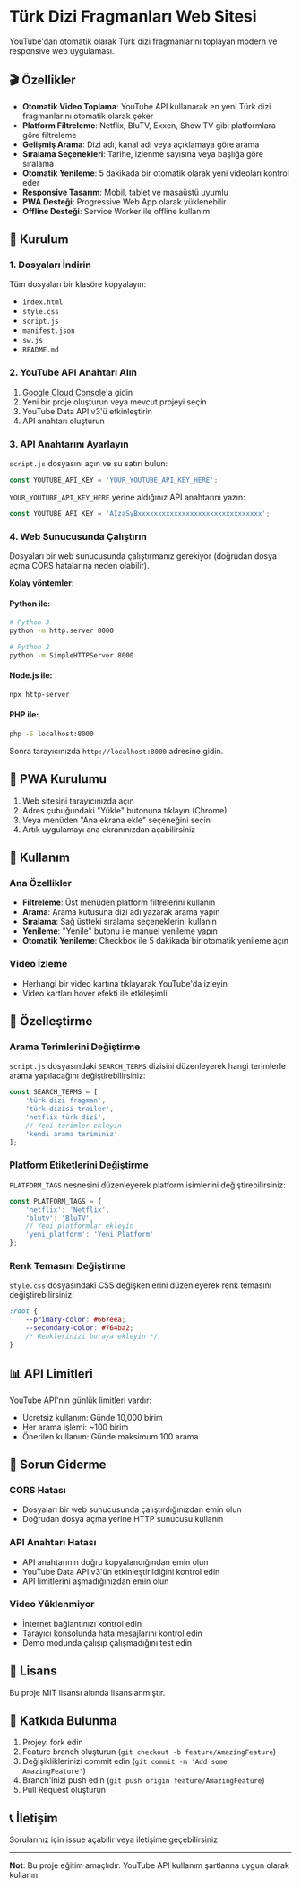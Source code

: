 # Türk Dizi Fragmanları Web Sitesi

YouTube'dan otomatik olarak Türk dizi fragmanlarını toplayan modern ve responsive web uygulaması.

## 🎬 Özellikler

- **Otomatik Video Toplama**: YouTube API kullanarak en yeni Türk dizi fragmanlarını otomatik olarak çeker
- **Platform Filtreleme**: Netflix, BluTV, Exxen, Show TV gibi platformlara göre filtreleme
- **Gelişmiş Arama**: Dizi adı, kanal adı veya açıklamaya göre arama
- **Sıralama Seçenekleri**: Tarihe, izlenme sayısına veya başlığa göre sıralama
- **Otomatik Yenileme**: 5 dakikada bir otomatik olarak yeni videoları kontrol eder
- **Responsive Tasarım**: Mobil, tablet ve masaüstü uyumlu
- **PWA Desteği**: Progressive Web App olarak yüklenebilir
- **Offline Desteği**: Service Worker ile offline kullanım

## 🚀 Kurulum

### 1. Dosyaları İndirin
Tüm dosyaları bir klasöre kopyalayın:
- `index.html`
- `style.css`
- `script.js`
- `manifest.json`
- `sw.js`
- `README.md`

### 2. YouTube API Anahtarı Alın

1. [Google Cloud Console](https://console.cloud.google.com/)'a gidin
2. Yeni bir proje oluşturun veya mevcut projeyi seçin
3. YouTube Data API v3'ü etkinleştirin
4. API anahtarı oluşturun

### 3. API Anahtarını Ayarlayın

`script.js` dosyasını açın ve şu satırı bulun:
```javascript
const YOUTUBE_API_KEY = 'YOUR_YOUTUBE_API_KEY_HERE';
```

`YOUR_YOUTUBE_API_KEY_HERE` yerine aldığınız API anahtarını yazın:
```javascript
const YOUTUBE_API_KEY = 'AIzaSyBxxxxxxxxxxxxxxxxxxxxxxxxxxxxxxx';
```

### 4. Web Sunucusunda Çalıştırın

Dosyaları bir web sunucusunda çalıştırmanız gerekiyor (doğrudan dosya açma CORS hatalarına neden olabilir). 

**Kolay yöntemler:**

#### Python ile:
```bash
# Python 3
python -m http.server 8000

# Python 2
python -m SimpleHTTPServer 8000
```

#### Node.js ile:
```bash
npx http-server
```

#### PHP ile:
```bash
php -S localhost:8000
```

Sonra tarayıcınızda `http://localhost:8000` adresine gidin.

## 📱 PWA Kurulumu

1. Web sitesini tarayıcınızda açın
2. Adres çubuğundaki "Yükle" butonuna tıklayın (Chrome)
3. Veya menüden "Ana ekrana ekle" seçeneğini seçin
4. Artık uygulamayı ana ekranınızdan açabilirsiniz

## 🎯 Kullanım

### Ana Özellikler

- **Filtreleme**: Üst menüden platform filtrelerini kullanın
- **Arama**: Arama kutusuna dizi adı yazarak arama yapın
- **Sıralama**: Sağ üstteki sıralama seçeneklerini kullanın
- **Yenileme**: "Yenile" butonu ile manuel yenileme yapın
- **Otomatik Yenileme**: Checkbox ile 5 dakikada bir otomatik yenileme açın

### Video İzleme

- Herhangi bir video kartına tıklayarak YouTube'da izleyin
- Video kartları hover efekti ile etkileşimli

## 🔧 Özelleştirme

### Arama Terimlerini Değiştirme

`script.js` dosyasındaki `SEARCH_TERMS` dizisini düzenleyerek hangi terimlerle arama yapılacağını değiştirebilirsiniz:

```javascript
const SEARCH_TERMS = [
    'türk dizi fragman',
    'türk dizisi trailer',
    'netflix türk dizi',
    // Yeni terimler ekleyin
    'kendi arama teriminiz'
];
```

### Platform Etiketlerini Değiştirme

`PLATFORM_TAGS` nesnesini düzenleyerek platform isimlerini değiştirebilirsiniz:

```javascript
const PLATFORM_TAGS = {
    'netflix': 'Netflix',
    'blutv': 'BluTV',
    // Yeni platformlar ekleyin
    'yeni_platform': 'Yeni Platform'
};
```

### Renk Temasını Değiştirme

`style.css` dosyasındaki CSS değişkenlerini düzenleyerek renk temasını değiştirebilirsiniz:

```css
:root {
    --primary-color: #667eea;
    --secondary-color: #764ba2;
    /* Renklerinizi buraya ekleyin */
}
```

## 📊 API Limitleri

YouTube API'nin günlük limitleri vardır:
- Ücretsiz kullanım: Günde 10,000 birim
- Her arama işlemi: ~100 birim
- Önerilen kullanım: Günde maksimum 100 arama

## 🐛 Sorun Giderme

### CORS Hatası
- Dosyaları bir web sunucusunda çalıştırdığınızdan emin olun
- Doğrudan dosya açma yerine HTTP sunucusu kullanın

### API Anahtarı Hatası
- API anahtarının doğru kopyalandığından emin olun
- YouTube Data API v3'ün etkinleştirildiğini kontrol edin
- API limitlerini aşmadığınızdan emin olun

### Video Yüklenmiyor
- İnternet bağlantınızı kontrol edin
- Tarayıcı konsolunda hata mesajlarını kontrol edin
- Demo modunda çalışıp çalışmadığını test edin

## 📄 Lisans

Bu proje MIT lisansı altında lisanslanmıştır.

## 🤝 Katkıda Bulunma

1. Projeyi fork edin
2. Feature branch oluşturun (`git checkout -b feature/AmazingFeature`)
3. Değişikliklerinizi commit edin (`git commit -m 'Add some AmazingFeature'`)
4. Branch'inizi push edin (`git push origin feature/AmazingFeature`)
5. Pull Request oluşturun

## 📞 İletişim

Sorularınız için issue açabilir veya iletişime geçebilirsiniz.

---

**Not**: Bu proje eğitim amaçlıdır. YouTube API kullanım şartlarına uygun olarak kullanın.
